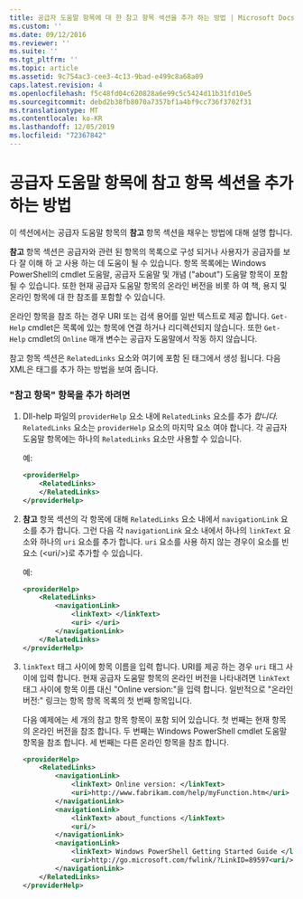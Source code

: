 ```yaml
---
title: 공급자 도움말 항목에 대 한 참고 항목 섹션을 추가 하는 방법 | Microsoft Docs
ms.custom: ''
ms.date: 09/12/2016
ms.reviewer: ''
ms.suite: ''
ms.tgt_pltfrm: ''
ms.topic: article
ms.assetid: 9c754ac3-cee3-4c13-9bad-e499c8a68a09
caps.latest.revision: 4
ms.openlocfilehash: f5c48fd04c620828a6e99c5c5424d11b31fd10e5
ms.sourcegitcommit: debd2b38fb8070a7357bf1a4bf9cc736f3702f31
ms.translationtype: MT
ms.contentlocale: ko-KR
ms.lasthandoff: 12/05/2019
ms.locfileid: "72367842"
---
```

# <a name="how-to-add-a-see-also-section-to-a-provider-help-topic"></a>공급자 도움말 항목에 참고 항목 섹션을 추가하는 방법

이 섹션에서는 공급자 도움말 항목의 **참고** 항목 섹션을 채우는 방법에 대해 설명 합니다.

**참고** 항목 섹션은 공급자와 관련 된 항목의 목록으로 구성 되거나 사용자가 공급자를 보다 잘 이해 하 고 사용 하는 데 도움이 될 수 있습니다. 항목 목록에는 Windows PowerShell의 cmdlet 도움말, 공급자 도움말 및 개념 ("about") 도움말 항목이 포함 될 수 있습니다. 또한 현재 공급자 도움말 항목의 온라인 버전을 비롯 하 여 책, 용지 및 온라인 항목에 대 한 참조를 포함할 수 있습니다.

온라인 항목을 참조 하는 경우 URI 또는 검색 용어를 일반 텍스트로 제공 합니다. `Get-Help` cmdlet은 목록에 있는 항목에 연결 하거나 리디렉션되지 않습니다. 또한 `Get-Help` cmdlet의 `Online` 매개 변수는 공급자 도움말에서 작동 하지 않습니다.

참고 항목 섹션은 `RelatedLinks` 요소와 여기에 포함 된 태그에서 생성 됩니다. 다음 XML은 태그를 추가 하는 방법을 보여 줍니다.

### <a name="to-add-see-also-topics"></a>"참고 항목" 항목을 추가 하려면

1. Dll-help 파일의 `providerHelp` 요소 내에 `RelatedLinks` 요소를 추가 *합니다.* `RelatedLinks` 요소는 `providerHelp` 요소의 마지막 요소 여야 합니다. 각 공급자 도움말 항목에는 하나의 `RelatedLinks` 요소만 사용할 수 있습니다.

   예:

    ```xml
    <providerHelp>
        <RelatedLinks>
        </RelatedLinks>
    </providerHelp>
    ```

2. **참고** 항목 섹션의 각 항목에 대해 `RelatedLinks` 요소 내에서 `navigationLink` 요소를 추가 합니다. 그런 다음 각 `navigationLink` 요소 내에서 하나의 `linkText` 요소와 하나의 `uri` 요소를 추가 합니다. `uri` 요소를 사용 하지 않는 경우이 요소를 빈 요소 (\<uri/>)로 추가할 수 있습니다.

   예:

    ```xml
    <providerHelp>
        <RelatedLinks>
            <navigationLink>
                <linkText> </linkText>
                <uri> </uri>
            </navigationLink>
        </RelatedLinks>
    </providerHelp>
    ```

3. `linkText` 태그 사이에 항목 이름을 입력 합니다. URI를 제공 하는 경우 `uri` 태그 사이에 입력 합니다. 현재 공급자 도움말 항목의 온라인 버전을 나타내려면 `linkText` 태그 사이에 항목 이름 대신 "Online version:"을 입력 합니다. 일반적으로 "온라인 버전:" 링크는 항목 항목 목록의 첫 번째 항목입니다.

   다음 예제에는 세 개의 참고 항목 항목이 포함 되어 있습니다. 첫 번째는 현재 항목의 온라인 버전을 참조 합니다. 두 번째는 Windows PowerShell cmdlet 도움말 항목을 참조 합니다. 세 번째는 다른 온라인 항목을 참조 합니다.

    ```xml
    <providerHelp>
        <RelatedLinks>
            <navigationLink>
                <linkText> Online version: </linkText>
                <uri>http://www.fabrikam.com/help/myFunction.htm</uri>
            </navigationLink>
            <navigationLink>
                <linkText> about_functions </linkText>
                <uri/>
            </navigationLink>
            <navigationLink>
                <linkText> Windows PowerShell Getting Started Guide </linkText>
                <uri>http://go.microsoft.com/fwlink/?LinkID=89597<uri/>
            </navigationLink>
        </RelatedLinks>
    </providerHelp>
    ```